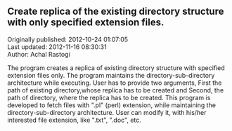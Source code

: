 ## Create replica of the existing directory structure with only specified extension files.  
Originally published: 2012-10-24 01:07:05  
Last updated: 2012-11-16 08:30:31  
Author: Achal Rastogi  
  
The program creates a replica of existing directory structure with specified extension files only. The program maintains the directory-sub-directory architecture while executing. User has to provide two arguments, First the path of existing directory,whose replica has to be created and Second, the path of directory, where the replica has to be created.
This program is developed to fetch files with ".pl" (perl) extension, while maintaining the directory-sub-directory architecture. User can modify it, with his/her interested file extension, like ".txt", ".doc", etc.